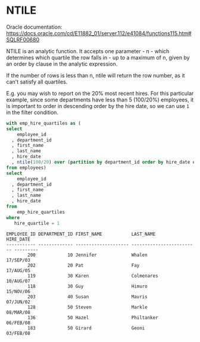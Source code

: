 # NTILE

Oracle documentation: https://docs.oracle.com/cd/E11882_01/server.112/e41084/functions115.htm#SQLRF00680

NTILE is an analytic function. It accepts one parameter - n - which determines which quartile the row falls in - up to a maximum of n, given by an order by clause in the analytic expression.

If the number of rows is less than n, ntile will return the row number, as it can't satisfy all quartiles.

E.g. you may wish to report on the 20% most recent hires. For this particular example, since some departments have less than 5 (100/20%) employees, it is important to order in descending order by the hire date, so we can use `1` in the filter condition.

```sql
with emp_hire_quartiles as (
select
    employee_id
  , department_id  
  , first_name
  , last_name
  , hire_date
  , ntile(100/20) over (partition by department_id order by hire_date desc) hire_quartile
from employees)
select
    employee_id
  , department_id  
  , first_name
  , last_name
  , hire_date
from
    emp_hire_quartiles
where
   hire_quartile = 1
```
```
EMPLOYEE_ID DEPARTMENT_ID FIRST_NAME           LAST_NAME                 HIRE_DATE
----------- ------------- -------------------- ------------------------- ---------
        200            10 Jennifer             Whalen                    17/SEP/03
        202            20 Pat                  Fay                       17/AUG/05
        119            30 Karen                Colmenares                10/AUG/07
        118            30 Guy                  Himuro                    15/NOV/06
        203            40 Susan                Mavris                    07/JUN/02
        128            50 Steven               Markle                    08/MAR/08
        136            50 Hazel                Philtanker                06/FEB/08
        183            50 Girard               Geoni                     03/FEB/08
```
